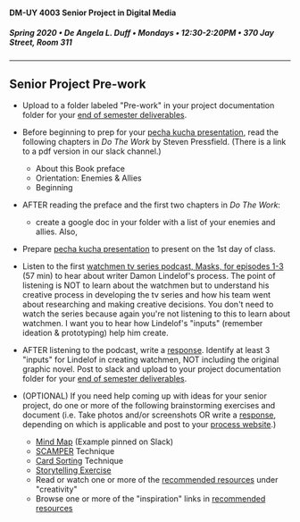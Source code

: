 #### DM-UY 4003 Senior Project in Digital Media
##### Spring 2020 • De Angela L. Duff • Mondays • 12:30-2:20PM • 370 Jay Street, Room 311

---

## Senior Project Pre-work  

* Upload to a folder labeled "Pre-work" in your project documentation folder for your [end of semester deliverables](end_of_semester_presentation.md).


* Before beginning to prep for your [pecha kucha presentation](pecha_kucha.md), read the following chapters in *Do The Work* by Steven Pressfield. (There is a link to a pdf version in our slack channel.) 
	* About this Book preface
	* Orientation: Enemies & Allies
	* Beginning
* AFTER reading the preface and the first two chapters in *Do The Work*: 
	* create a google doc in your folder with a list of your enemies and allies. Also, 
* Prepare [pecha kucha presentation](pecha_kucha.md) to present on the 1st day of class.
* Listen to the first <a href="https://www.hbo.com/watchmen/watchmen-listen-to-official-podcast">watchmen tv series podcast, Masks, for episodes 1-3</a> (57 min) to hear about writer Damon Lindelof's process. The point of listening is NOT to learn about the watchmen but to understand his creative process in developing the tv series and how his team went about researching and making creative decisions. You don't need to watch the series because again you're not listening to this to learn about watchmen. I want you to hear how Lindelof's "inputs" (remember ideation &amp; prototyping) help him create.
* AFTER listening to the podcast, write a [response](responses.md). Identify at least 3 "inputs" for Lindelof in creating watchmen, NOT including the original graphic novel. Post to slack and upload to your project documentation folder for your [end of semester deliverables](end_of_semester_presentation.md). 
* (OPTIONAL) If you need help coming up with ideas for your senior project, do one or more of the following brainstorming exercises and document (i.e. Take photos and/or screenshots OR write a [response](responses.md), depending on which is applicable and post to your [process website](website.md).)

	* <a href="http://lifehacker.com/how-to-use-mind-maps-to-unleash-your-brains-creativity-1348869811" target="_blank">Mind Map</a> (Example pinned on Slack)
	* <a href="http://www.mindtools.com/pages/article/newCT_02.htm" target="_blank">SCAMPER</a> Technique
	* <a href="card_sorting.md">Card Sorting</a> Technique
	* <a href="storytelling_exercise.md">Storytelling Exercise</a>
	* Read or watch one or more of the [recommended resources](recommended_resources.md) under "creativity" 
	* Browse one or more of the "inspiration" links in [recommended resources](recommended_resources.md)



